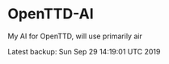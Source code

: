 # OpenTTD-AI
My AI for OpenTTD, will use primarily air

Latest backup: Sun Sep 29 14:19:01 UTC 2019
